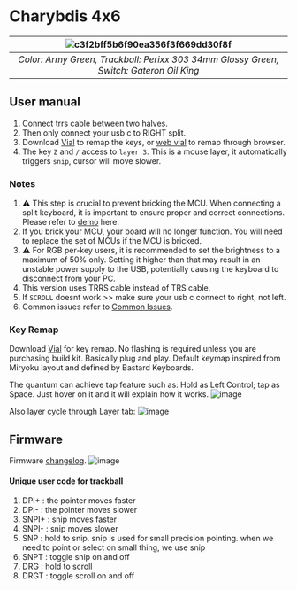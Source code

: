 # Charybdis 4x6

| ![c3f2bff5b6f90ea356f3f669dd30f8f](https://github.com/superxc3/xcmkb/assets/79617315/09a8ae69-adf8-49d5-a759-d1ff4b23efe9) |
|:--:|
| *Color: Army Green, Trackball: Perixx 303 34mm Glossy Green, Switch: Gateron Oil King* |

## User manual 
1. Connect trrs cable between two halves.
2. Then only connect your usb c to RIGHT split. 
3. Download [Vial](https://get.vial.today/download/) to remap the keys, or [web vial](https://vial.rocks/) to remap through browser. 
4. The key `Z` and `/` access to `layer 3`. This is a mouse layer, it automatically triggers `snip`, cursor will move slower. 

### Notes
1. :warning: This step is crucial to prevent bricking the MCU. When connecting a split keyboard, it is important to ensure proper and correct connections. Please refer to [demo](https://www.instagram.com/tv/CdpYrWBJuD9/?igshid=YmMyMTA2M2Y=) here.
2. If you brick your MCU, your board will no longer function. You will need to replace the set of MCUs if the MCU is bricked.
3. :warning: For RGB per-key users, it is recommended to set the brightness to a maximum of 50% only. Setting it higher than that may result in an unstable power supply to the USB, potentially causing the keyboard to disconnect from your PC.
4. This version uses TRRS cable instead of TRS cable.
5. If `SCROLL` doesnt work >> make sure your usb c connect to right, not left. 
6. Common issues refer to [Common Issues](https://github.com/superxc3/xcmkb/blob/main/list%20of%20guide/common%20issues.md).


### Key Remap
Download [Vial](https://get.vial.today/download/) for key remap. No flashing is required unless you are purchasing build kit. Basically plug and play. Default keymap inspired from Miryoku layout and defined by Bastard Keyboards. 


The quantum can achieve tap feature such as: Hold as Left Control; tap as Space. Just hover on it and it will explain how it works.
![image](https://user-images.githubusercontent.com/79617315/208881636-7c6481e0-e320-4ad1-b727-bb4b7e0616f4.png)

Also layer cycle through Layer tab:
![image](https://user-images.githubusercontent.com/79617315/208881348-fc678b95-c729-4dff-94a2-946d5032845c.png)




## Firmware
Firmware [changelog](https://github.com/superxc3/xcmkb/blob/main/list%20of%20items/list%20of%20keyboards/dactyl/Bastardkb/Charybdis/firmwarechangelog.md).
![image](https://github.com/superxc3/xcmkb/assets/79617315/5cb2e7cb-a3a5-4764-9c16-4d97dee88afa)


#### Unique user code for trackball
1. DPI+ : the pointer moves faster
2. DPI- : the pointer moves slower
3. SNPI+ : snip moves faster
4. SNPI- : snip moves slower
5. SNP : hold to snip. snip is used for small precision pointing. when we need to point or select on small thing, we use snip
6. SNPT : toggle snip on and off
7. DRG : hold to scroll
8. DRGT : toggle scroll on and off

